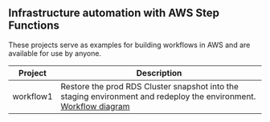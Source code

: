 ## Infrastructure automation with AWS Step Functions

These projects serve as examples for building workflows in AWS and are available for use by anyone.


| Project   | Description                                                                                                                                              |
|-----------|----------------------------------------------------------------------------------------------------------------------------------------------------------|
| workflow1 | Restore the prod RDS Cluster snapshot into the staging environment and redeploy the environment. [Workflow diagram](./workflow1/docs/workflow_graph.svg) |
